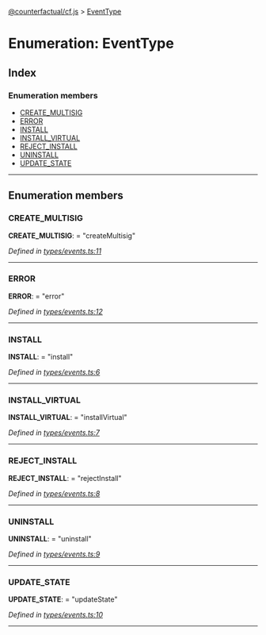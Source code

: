 [@counterfactual/cf.js](../README.md) > [EventType](../enums/eventtype.md)

# Enumeration: EventType

## Index

### Enumeration members

* [CREATE_MULTISIG](eventtype.md#create_multisig)
* [ERROR](eventtype.md#error)
* [INSTALL](eventtype.md#install)
* [INSTALL_VIRTUAL](eventtype.md#install_virtual)
* [REJECT_INSTALL](eventtype.md#reject_install)
* [UNINSTALL](eventtype.md#uninstall)
* [UPDATE_STATE](eventtype.md#update_state)

---

## Enumeration members

<a id="create_multisig"></a>

###  CREATE_MULTISIG

**CREATE_MULTISIG**:  = "createMultisig"

*Defined in [types/events.ts:11](https://github.com/counterfactual/monorepo/blob/5f3d3162/packages/cf.js/src/types/events.ts#L11)*

___
<a id="error"></a>

###  ERROR

**ERROR**:  = "error"

*Defined in [types/events.ts:12](https://github.com/counterfactual/monorepo/blob/5f3d3162/packages/cf.js/src/types/events.ts#L12)*

___
<a id="install"></a>

###  INSTALL

**INSTALL**:  = "install"

*Defined in [types/events.ts:6](https://github.com/counterfactual/monorepo/blob/5f3d3162/packages/cf.js/src/types/events.ts#L6)*

___
<a id="install_virtual"></a>

###  INSTALL_VIRTUAL

**INSTALL_VIRTUAL**:  = "installVirtual"

*Defined in [types/events.ts:7](https://github.com/counterfactual/monorepo/blob/5f3d3162/packages/cf.js/src/types/events.ts#L7)*

___
<a id="reject_install"></a>

###  REJECT_INSTALL

**REJECT_INSTALL**:  = "rejectInstall"

*Defined in [types/events.ts:8](https://github.com/counterfactual/monorepo/blob/5f3d3162/packages/cf.js/src/types/events.ts#L8)*

___
<a id="uninstall"></a>

###  UNINSTALL

**UNINSTALL**:  = "uninstall"

*Defined in [types/events.ts:9](https://github.com/counterfactual/monorepo/blob/5f3d3162/packages/cf.js/src/types/events.ts#L9)*

___
<a id="update_state"></a>

###  UPDATE_STATE

**UPDATE_STATE**:  = "updateState"

*Defined in [types/events.ts:10](https://github.com/counterfactual/monorepo/blob/5f3d3162/packages/cf.js/src/types/events.ts#L10)*

___

